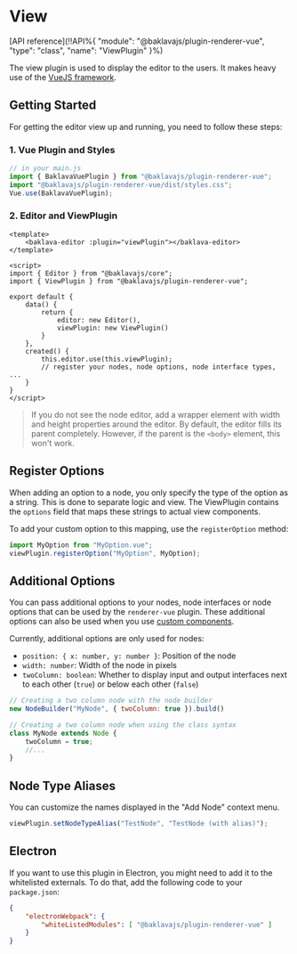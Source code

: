 # View

[API reference](!!API%{ "module": "@baklavajs/plugin-renderer-vue", "type": "class", "name": "ViewPlugin" }%)

The view plugin is used to display the editor to the users. It makes heavy use of the [VueJS framework](https://vuejs.org/).

## Getting Started
For getting the editor view up and running, you need to follow these steps:

### 1. Vue Plugin and Styles
```js
// in your main.js
import { BaklavaVuePlugin } from "@baklavajs/plugin-renderer-vue";
import "@baklavajs/plugin-renderer-vue/dist/styles.css";
Vue.use(BaklavaVuePlugin);
```

### 2. Editor and ViewPlugin
```vue
<template>
    <baklava-editor :plugin="viewPlugin"></baklava-editor>
</template>

<script>
import { Editor } from "@baklavajs/core";
import { ViewPlugin } from "@baklavajs/plugin-renderer-vue";

export default {
    data() {
        return {
            editor: new Editor(),
            viewPlugin: new ViewPlugin()
        }
    },
    created() {
        this.editor.use(this.viewPlugin);
        // register your nodes, node options, node interface types, ...
    }
}
</script>
```

> If you do not see the node editor, add a wrapper element with width and height properties around the editor.
> By default, the editor fills its parent completely. However, if the parent is the `<body>` element, this won't work.

## Register Options
When adding an option to a node, you only specify the type of the option as a string. This is done to separate logic and view.
The ViewPlugin contains the `options` field that maps these strings to actual view components.

To add your custom option to this mapping, use the `registerOption` method:
```js
import MyOption from "MyOption.vue";
viewPlugin.registerOption("MyOption", MyOption);
```

## Additional Options
You can pass additional options to your nodes, node interfaces or node options that can be used by the `renderer-vue` plugin. These additional options can also be used when you use [custom components](../styling.md).

Currently, additional options are only used for nodes:
* `position: { x: number, y: number }`: Position of the node
* `width: number`: Width of the node in pixels
* `twoColumn: boolean`: Whether to display input and output interfaces next to each other (`true`) or below each other (`false`)

```js
// Creating a two column node with the node builder
new NodeBuilder("MyNode", { twoColumn: true }).build()

// Creating a two column node when using the class syntax
class MyNode extends Node {
    twoColumn = true;
    //...
}
```

## Node Type Aliases
You can customize the names displayed in the "Add Node" context menu.
```js
viewPlugin.setNodeTypeAlias("TestNode", "TestNode (with alias)");
```

## Electron
If you want to use this plugin in Electron, you might need to add it to the whitelisted externals.
To do that, add the following code to your `package.json`:
```json
{
    "electronWebpack": {
        "whiteListedModules": [ "@baklavajs/plugin-renderer-vue" ]
    }
}
```
